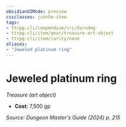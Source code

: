 ```yaml
---
obsidianUIMode: preview
cssclasses: json5e-item
tags:
- ttrpg-cli/compendium/src/5e/xdmg
- ttrpg-cli/item/gear/treasure-art-object
- ttrpg-cli/item/rarity/none
aliases: 
- "Jeweled platinum ring"
---
```

# Jeweled platinum ring
*Treasure (art object)*  


- **Cost**: 7,500 gp

*Source: Dungeon Master's Guide (2024) p. 215*